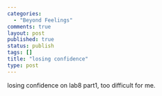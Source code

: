 ```yaml
--- 
categories: 
  - "Beyond Feelings"
comments: true
layout: post
published: true
status: publish
tags: []
title: "losing confidence"
type: post
---
```

<div id="msgcns!5F971C000415D85F!187" class="bvMsg"><div>losing confidence on lab8 part1, too difficult for me.
</div></div>

